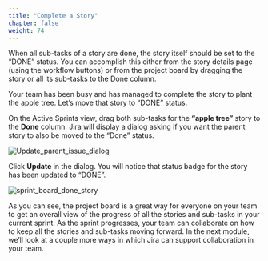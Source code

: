 ```yaml
---
title: "Complete a Story"
chapter: false
weight: 74
---
```


When all sub-tasks of a story are done, the story itself should be set to the “DONE” status.  You can accomplish this either from the story details page (using the workflow buttons) or from the project board by dragging the story or all its sub-tasks to the Done column.

Your team has been busy and has managed to complete the story to plant the apple tree.  Let’s move that story to “DONE” status.

On the Active Sprints view, drag both sub-tasks for the **“apple tree”** story to the **Done** column.  Jira will display a dialog asking if you want the parent story to also be moved to the “Done” status.

![Update_parent_issue_dialog](/images/70_Workflow/Update_parent_issue_dialog.png)

Click **Update** in the dialog.  You will notice that status badge for the story has been updated to “DONE”.

![sprint_board_done_story](/images/70_Workflow/Sprint_board_done_story.png)

As you can see, the project board is a great way for everyone on your team to get an overall view of the progress of all the stories and sub-tasks in your current sprint.  As the sprint progresses, your team can collaborate on how to keep all the stories and sub-tasks moving forward.  In the next module, we’ll look at a couple more ways in which Jira can support collaboration in your team.
